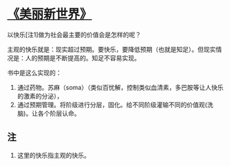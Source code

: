 # [《美丽新世界》](https://book.douban.com/subject/27002046/)
以快乐[注1]做为社会最主要的价值会是怎样的呢？

主观的快乐就是：现实超过预期。要快乐，要降低预期（也就是知足）。但现实情况是：人的预期是不断提高的。知足不容易实现。

书中是这么实现的：
1. 通过药物。苏麻（soma）（类似百忧解，控制类似血清素，多巴胺等让人快乐的激素的分泌）， 
2. 通过预期管理。将阶级进行分层，固化。给不同阶级灌输不同的价值观(洗脑)。让各个阶层认命。

## 注
1. 这里的快乐指主观的快乐。 